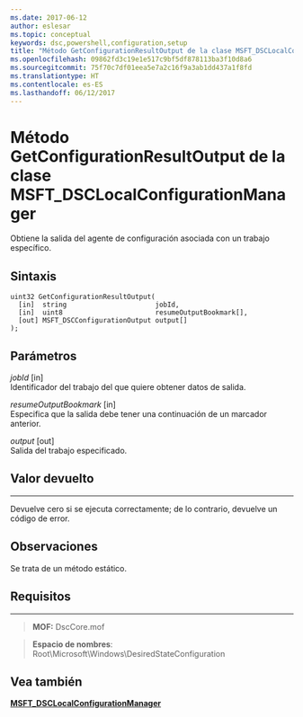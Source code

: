 ```yaml
---
ms.date: 2017-06-12
author: eslesar
ms.topic: conceptual
keywords: dsc,powershell,configuration,setup
title: "Método GetConfigurationResultOutput de la clase MSFT_DSCLocalConfigurationManager"
ms.openlocfilehash: 09862fd3c19e1e517c9bf5df878113ba3f10d8a6
ms.sourcegitcommit: 75f70c7df01eea5e7a2c16f9a3ab1dd437a1f8fd
ms.translationtype: HT
ms.contentlocale: es-ES
ms.lasthandoff: 06/12/2017
---
```

# <a name="getconfigurationresultoutput-method-of-the-msftdsclocalconfigurationmanager-class"></a>Método GetConfigurationResultOutput de la clase MSFT_DSCLocalConfigurationManager

Obtiene la salida del agente de configuración asociada con un trabajo específico.

<a name="syntax"></a>Sintaxis
------

```mof
uint32 GetConfigurationResultOutput(
  [in]  string                      jobId,
  [in]  uint8                       resumeOutputBookmark[],
  [out] MSFT_DSCConfigurationOutput output[]
);
```

<a name="parameters"></a>Parámetros
----------

*jobId* \[in\]  
Identificador del trabajo del que quiere obtener datos de salida.

*resumeOutputBookmark* \[in\]  
Especifica que la salida debe tener una continuación de un marcador anterior.

*output* \[out\]  
Salida del trabajo especificado.

## <a name="return-value"></a>Valor devuelto
------------

Devuelve cero si se ejecuta correctamente; de lo contrario, devuelve un código de error.

## <a name="remarks"></a>Observaciones

Se trata de un método estático.

## <a name="requirements"></a>Requisitos
------------
>**MOF:** DscCore.mof

>**Espacio de nombres**: Root\Microsoft\Windows\DesiredStateConfiguration


## <a name="see-also"></a>Vea también


[**MSFT_DSCLocalConfigurationManager**](msft-dsclocalconfigurationmanager.md)

 

 



